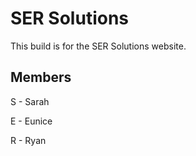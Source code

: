 # SER Solutions

This build is for the SER Solutions website.

## Members

S - Sarah

E - Eunice

R - Ryan
